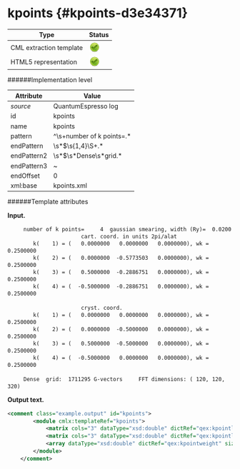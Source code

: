# kpoints {#kpoints-d3e34371}


| Type                                                                                                                                                                                                  | Status                                                                                                                                                                                                |
|----|----|
| CML extraction template                                                                                                                                                                               | ![](/imgs/Total.png)                                                                                                                                                                                  |
| HTML5 representation                                                                                                                                                                                  | ![](/imgs/Total.png)                                                                                                                                                                                  |

######Implementation level

| Attribute                                                                                                                                                                                             | Value                                                                                                                                                                                                 |
|----|----|
| *source*                                                                                                                                                                                              | QuantumEspresso log                                                                                                                                                                                   |
| id                                                                                                                                                                                                    | kpoints                                                                                                                                                                                               |
| name                                                                                                                                                                                                  | kpoints                                                                                                                                                                                               |
| pattern                                                                                                                                                                                               | \^\\s+number of k points=.\*                                                                                                                                                                          |
| endPattern                                                                                                                                                                                            | \\s\*\$\\s{1,4}\\S+.\*                                                                                                                                                                                |
| endPattern2                                                                                                                                                                                           | \\s\*\$\\s\*Dense\\s\*grid.\*                                                                                                                                                                         |
| endPattern3                                                                                                                                                                                           | \~                                                                                                                                                                                                    |
| endOffset                                                                                                                                                                                             | 0                                                                                                                                                                                                     |
| xml:base                                                                                                                                                                                              | kpoints.xml                                                                                                                                                                                           |

######Template attributes

**Input.**

         number of k points=     4  gaussian smearing, width (Ry)=  0.0200
                           cart. coord. in units 2pi/alat
            k(    1) = (   0.0000000   0.0000000   0.0000000), wk =   0.2500000
            k(    2) = (   0.0000000  -0.5773503   0.0000000), wk =   0.2500000
            k(    3) = (   0.5000000  -0.2886751   0.0000000), wk =   0.2500000
            k(    4) = (  -0.5000000  -0.2886751   0.0000000), wk =   0.2500000

                           cryst. coord.
            k(    1) = (   0.0000000   0.0000000   0.0000000), wk =   0.2500000
            k(    2) = (   0.0000000  -0.5000000   0.0000000), wk =   0.2500000
            k(    3) = (   0.5000000  -0.5000000   0.0000000), wk =   0.2500000
            k(    4) = (  -0.5000000   0.0000000   0.0000000), wk =   0.2500000

         Dense  grid:  1711295 G-vectors     FFT dimensions: ( 120, 120, 320)
         
        

**Output text.**

```xml
<comment class="example.output" id="kpoints">         
        <module cmlx:templateRef="kpoints">
            <matrix cols="3" dataType="xsd:double" dictRef="qex:kpointlist.cartesian" rows="4">0.0000000 0.0000000 0.0000000 0.0000000 -0.5773503 0.0000000 0.5000000 -0.2886751 0.0000000 -0.5000000 -0.2886751 0.0000000</matrix>
            <matrix cols="3" dataType="xsd:double" dictRef="qex:kpointlist" rows="4">0.0000000 0.0000000 0.0000000 0.0000000 -0.5000000 0.0000000 0.5000000 -0.5000000 0.0000000 -0.5000000 0.0000000 0.0000000</matrix>
            <array dataType="xsd:double" dictRef="qex:kpointweight" size="4">0.2500000 0.2500000 0.2500000 0.2500000</array>
        </module>     
    </comment>
```
